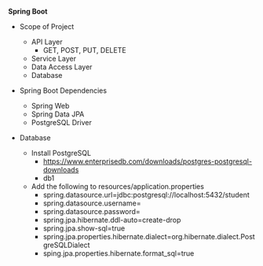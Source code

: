 **Spring Boot**

- Scope of Project
	- API Layer
		- GET, POST, PUT, DELETE
	- Service Layer
	- Data Access Layer
	- Database

- Spring Boot Dependencies
	- Spring Web
	- Spring Data JPA
	- PostgreSQL Driver

- Database
	- Install PostgreSQL
		- https://www.enterprisedb.com/downloads/postgres-postgresql-downloads
		- db1
	- Add the following to resources/application.properties
		- spring.datasource.url=jdbc:postgresql://localhost:5432/student
		- spring.datasource.username=
		- spring.datasource.password=
		- spring.jpa.hibernate.ddl-auto=create-drop
		- spring.jpa.show-sql=true
		- spring.jpa.properties.hibernate.dialect=org.hibernate.dialect.PostgreSQLDialect
		- sping.jpa.properties.hibernate.format_sql=true
